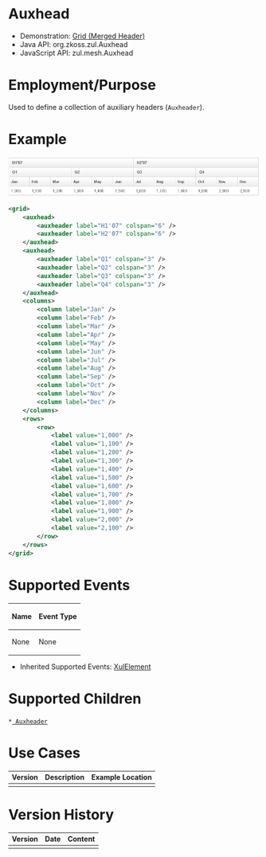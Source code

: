 

# Auxhead

- Demonstration: [Grid (Merged
  Header)](http://www.zkoss.org/zkdemo/grid/merged_header)
- Java API: <javadoc>org.zkoss.zul.Auxhead</javadoc>
- JavaScript API: <javadoc directory="jsdoc">zul.mesh.Auxhead</javadoc>

# Employment/Purpose

Used to define a collection of auxiliary headers (`Auxheader`).

# Example

![](/zk_component_ref/images/ZKComRef_Auxheader.png)

```xml
<grid>
    <auxhead>
        <auxheader label="H1'07" colspan="6" />
        <auxheader label="H2'07" colspan="6" />
    </auxhead>
    <auxhead>
        <auxheader label="Q1" colspan="3" />
        <auxheader label="Q2" colspan="3" />
        <auxheader label="Q3" colspan="3" />
        <auxheader label="Q4" colspan="3" />
    </auxhead>
    <columns>
        <column label="Jan" />
        <column label="Feb" />
        <column label="Mar" />
        <column label="Apr" />
        <column label="May" />
        <column label="Jun" />
        <column label="Jul" />
        <column label="Aug" />
        <column label="Sep" />
        <column label="Oct" />
        <column label="Nov" />
        <column label="Dec" />
    </columns>
    <rows>
        <row>
            <label value="1,000" />
            <label value="1,100" />
            <label value="1,200" />
            <label value="1,300" />
            <label value="1,400" />
            <label value="1,500" />
            <label value="1,600" />
            <label value="1,700" />
            <label value="1,800" />
            <label value="1,900" />
            <label value="2,000" />
            <label value="2,100" />
        </row>
    </rows>
</grid>
```

# Supported Events

<table>
<thead>
<tr class="header">
<th><center>
<p>Name</p>
</center></th>
<th><center>
<p>Event Type</p>
</center></th>
</tr>
</thead>
<tbody>
<tr class="odd">
<td><p>None</p></td>
<td><p>None</p></td>
</tr>
</tbody>
</table>

- Inherited Supported Events: [
  XulElement]({{site.baseurl}}/zk_component_ref/base_components/xulelement#Supported_Events)

# Supported Children

`*`[` Auxheader`]({{site.baseurl}}/zk_component_ref/auxheader)

# Use Cases

| Version | Description | Example Location |
|---------|-------------|------------------|
|         |             |                  |

# Version History



| Version | Date | Content |
|---------|------|---------|
|         |      |         |


